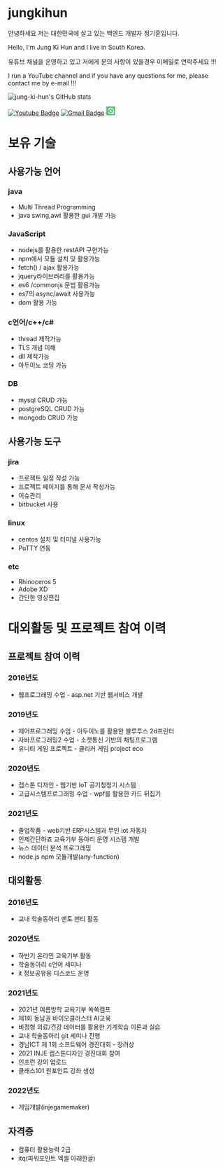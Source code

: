 # jungkihun
안녕하세요 저는 대한민국에 살고 있는 백엔드 개발자 정기훈입니다.

Hello, I'm Jung Ki Hun and I live in South Korea.

유튜브 채널을 운영하고 있고 저에게 문의 사항이 있을경우 이메일로 연락주세요 !!!

I run a YouTube channel and if you have any questions for me, please contact me by e-mail !!!

 ![jung-ki-hun's GitHub stats](https://github-readme-stats.vercel.app/api?username=jung-ki-hun&show_icons=true&theme=radical)



 [![Youtube Badge](https://img.shields.io/badge/Youtube-ff0000?style=flat-square&logo=youtube&link=https://www.youtube.com/channel/UCMOnxX7wgzgvhmGNxbDYWTQ)](https://www.youtube.com/channel/UCMOnxX7wgzgvhmGNxbDYWTQ)
 [![Gmail Badge](https://img.shields.io/badge/Gmail-d14836?style=flat-square&logo=Gmail&logoColor=white&link=mailto:khkh0130@gmail.com)](mailto:khkh0130@gmail.com)
 <a href = "https://www.inflearn.com/course/%EC%97%94%ED%8A%B8%EB%A6%AC-%EC%95%84%EB%91%90%EC%9D%B4%EB%85%B8-%EC%A0%9C%EC%9E%91">
<img src="./inflearn.png" width="20" height="20"></a>


 
# 보유 기술
## 사용가능 언어
### java 
- Multi Thread Programming
- java swing,awt 활용한 gui 개발 가능
### JavaScript  
- nodejs를 활용한  restAPI 구현가능
- npm에서 모듈 설치 및 활용가능
- fetch() / ajax 활용가능
- jquery라이브러리를 활용가능
- es6 /commonjs 문법 활용가능
- es7의 async/await 사용가능
- dom 활용 가능
### c언어/c++/c#
- thread 제작가능
- TLS 개념 이해 
- dll 제작가능
- 아두이노 코딩 가능
### DB
- mysql CRUD 가능
- postgreSQL CRUD 가능
- mongodb CRUD 가능
 
 
## 사용가능 도구
### jira
- 프로젝트 일정 작성 가능
- 프로젝트 페이지를 통해 문서 작성가능
- 이슈관리 
- bitbucket 사용
### linux
- centos 설치 및 터미널 사용가능
- PuTTY 연동
### etc
- Rhinoceros 5
- Adobe XD
- 간단한 영상편집


# 대외활동 및 프로젝트 참여 이력
## 프로젝트 참여 이력
### 2016년도 
- 웹프로그래밍 수업 - asp.net 기반 웹서비스 개발
### 2019년도 
- 제어프로그래밍 수업 - 아두이노를 활용한 블루투스 2d프린터
- 자바프로그래밍2 수업 - 소캣통신 기반의 채팅프로그램 
- 유니티 게임 프로젝트 - 클리커 게임 project eco
### 2020년도 
- 캡스톤 디자인 - 웹기반 IoT 공기청청기 시스템
- 고급시스템프로그래밍 수업 - wpf를 활용한 카드 뒤집기 
### 2021년도 
- 졸업작품 - web기반 ERP시스템과 무인 iot 자동차
- 인제간단하죠 교육기부 동아리 운영 시스템 개발
- 뉴스 데이터 분석 프로그래밍
- node.js npm 모듈개발(any-function)

## 대외활동
### 2016년도
- 교내 학술동아리 맨토 맨티 활동
### 2020년도 
- 하반기 온라인 교육기부 활동
- 학술동아리 c언어 세미나
- it 정보공유용 디스코드 운영
### 2021년도
- 2021년 여름방학 교육기부 쏙쏙캠프
- 제1회 동남권 바이오클러스터 AI교육
- 비정형 의료/건강 데이터를 활용한 기계학습 이론과 실습
- 교내 학술동아리 git 세미나 진행
- 경남ICT 제 1회 소프트웨어 경진대회 - 장려상
- 2021 INJE 캡스톤디자인 경진대회 참여
- 인프런 강의 업로드
- 클래스101 원포인트 강좌 생성
### 2022년도
- 게임개발(injegamemaker)
## 자격증
- 컴퓨터 활용능력 2급
- itq(파워포인트 엑셀 아래한글)

